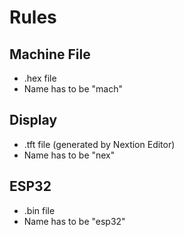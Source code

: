 # Rules

## Machine File

- .hex file
- Name has to be "mach"

## Display

- .tft file (generated by Nextion Editor)
- Name has to be "nex"

## ESP32

- .bin file
- Name has to be "esp32"